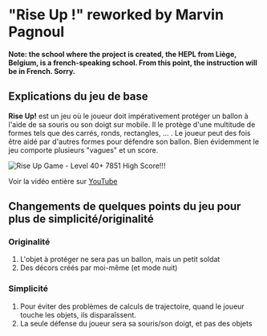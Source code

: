 # "Rise Up !" reworked by Marvin Pagnoul

**Note: the school where the project is created, the HEPL from Liège, Belgium, is a french-speaking school. From this point, the instruction will be in French. Sorry.**

## Explications du jeu de base

**Rise Up!** est un jeu où le joueur doit impérativement protéger un ballon à l'aide de sa souris ou son doigt sur mobile. Il le protège d'une multitude de formes tels que des carrés, ronds, rectangles, ... . Le joueur peut des fois être aidé par d'autres formes pour défendre son ballon. Bien évidemment le jeu comporte plusieurs "vagues" et un score.

![Rise Up Game - Level 40+ 7851 High Score!!!](https://github.com/tecg-mmi-2023-2024/projet-mmi-2024-pagnoul-marvin/assets/145543216/071b19b2-e03f-4833-b53e-4ea98e2cc5ed)

Voir la vidéo entière sur [YouTube](https://www.youtube.com/watch?v=Fh2gUZPCnfo)

## Changements de quelques points du jeu pour plus de simplicité/originalité

### Originalité

1. L'objet à protéger ne sera pas un ballon, mais un petit soldat
2. Des décors créés par moi-même (et mode nuit)

### Simplicité

1. Pour éviter des problèmes de calculs de trajectoire, quand le joueur touche les objets, ils disparaîssent.
2. La seule défense du joueur sera sa souris/son doigt, et pas des objets
